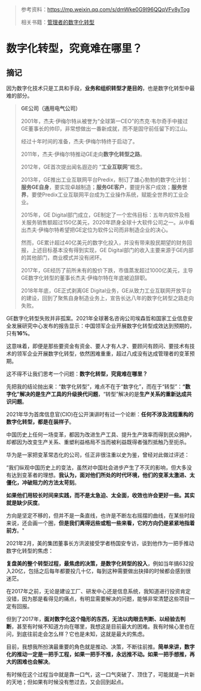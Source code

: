 > 参考资料：https://mp.weixin.qq.com/s/dmWke0G9I96QQqVFv8yTog
>
> 相关书籍：[管理者的数字化转型](https://product.dangdang.com/29552540.html)

# 数字化转型，究竟难在哪里？

## 摘记

因为数字化技术只是工具和手段，**业务和组织转型才是目的**，也是数字化转型中最难的部分。

> **GE公司（通用电气公司）**
>
> 2001年，杰夫·伊梅尔特从被誉为“全球第一CEO”的杰克·韦尔奇手中接过GE董事长的帅印，非常想做出一番新成就，而不是固守前任留下的江山。
>
> 经过十年时间的准备，杰夫·伊梅尔特终于启动了。
>
> 2011年，杰夫·伊梅尔特推动GE走向**数字化转型之路**。
>
> 2012年，GE首次提出闻名遐迩的 “**工业互联网**”概念。
>
> 2013年，GE推出工业互联网平台Predix，制订了雄心勃勃的数字化计划：**服务GE自身**，要实现卓越制造；**服务GE客户**，要提升客户成效；**服务世界**，要使Predix工业互联网平台成为工业操作系统，赋能全世界的工业企业。
>
> 2015年，GE Digital部门成立，GE制定了一个宏伟目标：五年内软件及相关服务销售额超过150亿美元，2020年跻身全球十大软件公司之一。从中看出杰夫·伊梅尔特希望把GE定位为软件公司而非制造企业的决心。
>
> 然而，GE累计超过40亿美元的数字化投入，并没有带来股民期望的财务回报，上述目标基本没有得到实现，GE Digital部门的收入主要来源于GE内部的其他部门，商业模式并没有闭环。
>
> 2017年，GE经历了前所未有的股价下跌，市值蒸发超过1000亿美元，主导GE数字化转型的董事长杰夫·伊梅尔特在年底被迫辞职。
>
> 2018年年底，GE正式剥离GE Digital业务，GE从致力工业互联网开放平台的建设，回到了聚焦自身制造业务上，宣告长达八年的数字化转型之路走向失败。

GE数字化转型失败并非孤案。2021年全球著名咨询公司埃森哲和国家工业信息安全发展研究中心发布的报告显示：中国领军企业开展数字化转型成效达到预期的，只有**16%**。

这意味着，即便是那些要资金有资金、要人才有人才、要顾问有顾问、要技术有技术的领军企业开展数字化转型，依然困难重重，超过八成没有达成管理者的变革预期。

这不得不让我们思考一个问题：**数字化转型，究竟难在哪里？**



先把我的结论抛出来：“数字化转型”，难点不在于“数字化”，而在于“转型”：**“数字化”解决的是生产工具的升级换代问题**，“转型”解决的是**生产关系的重新达成共识问题**。

2021年华为首席信息官(CIO)在公开演讲时有过一个论断：**任何不涉及流程重构的数字化转型，都是在装样子**。

中国历史上任何一场变革，都因为改进生产工具、提升生产效率而得到民众拥护，却都因为改变生产关系、重塑利益格局不当而被利益既得者强烈抵触乃至扼杀。



华为是一家把变革常态化的公司，任正非很注重以史为鉴，曾经对此做过评述：

“我们纵观中国历史上的变法，虽然对中国社会进步产生了不灭的影响，但大多没有达到变革者的理想。**我认为，面对他们所处的时代环境，他们的变革太激进、太僵化，冲破阻力的方法太苛刻**。

**如果他们用较长时间来实践，而不是太急迫、太全面，收效也许会更好一些。其实就是缺少灰度**。

方向是坚定不移的，但并不是一条直线，也许是不断左右摇摆的曲线，在某些时段来说，还会画一个圈，**但是我们离得远些或粗一些来看，它的方向仍是紧紧地指着前方**。"



2021年2月，美的集团董事长方洪波接受学者杨国安专访，谈到他作为一把手推动数字化转型的焦虑：  

**复盘美的整个转型过程，最焦虑的决策，是数字化转型的投入**，例如当年搞632投入20亿，包括之后每年都要投几十亿，每到这种需要做出抉择的时候都会感到很迷茫。

在2017年之前，无论是建设工厂、研发中心还是信息系统，我知道进行投资肯定没错，因为那是看得见的痛点，有明显需要解决的问题，能够非常清楚这些项目一定有回报。

但到了2017年，**面对数字化这个隐形的东西，无法以肉眼去判断、以经验去判断**，甚至有时候不知道方向在哪里，我想这是目前最大的困难。我有时候心里也在问，到底往前走会怎么样？它也是未知，这就是最大的焦虑。

目前，我想我所扮演最重要的角色就是推动、决策，不断往前推。**简单来讲，数字化的推动一定是一把手工程，如果一把手不推，永远推不动。如果一把手想推，再大的困难也会解决**。

有时候在这个过程当中就是靠一口气，这一口气突破了、顶住了，可能就是一片新的天地；但如果有时候没有憋过去，又会回到起点。